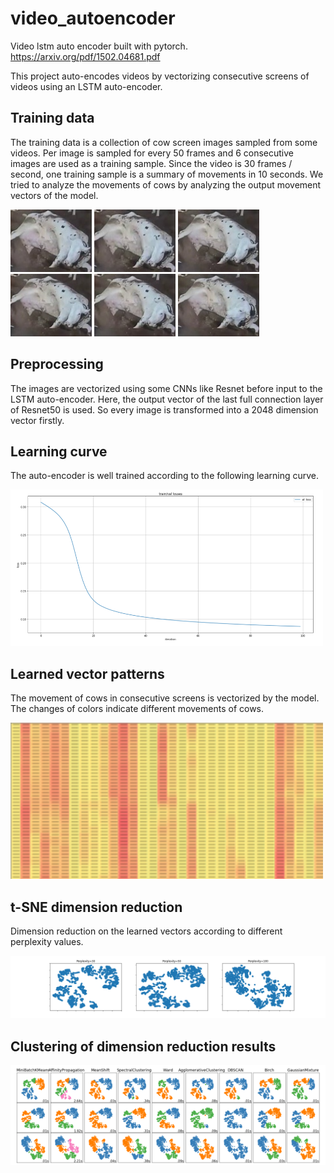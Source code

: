 # video_autoencoder
Video lstm auto encoder built with pytorch. https://arxiv.org/pdf/1502.04681.pdf

This project auto-encodes videos by vectorizing consecutive screens of videos using an LSTM auto-encoder.

## Training data
The training data is a collection of cow screen images sampled from some videos. Per image is sampled for every 50 frames and 6 consecutive images are used as a training sample. Since the video is 30 frames / second, one training sample is a summary of movements in 10 seconds. We tried to analyze the movements of cows by analyzing the output movement vectors of the model.
<p>
  <img src="https://github.com/shuuchen/video_autoencoder/blob/master/pregnant/all/pregnant/100.jpg" height="100" width="130" />
  <img src="https://github.com/shuuchen/video_autoencoder/blob/master/pregnant/all/pregnant/101.jpg" height="100" width="130" />
  <img src="https://github.com/shuuchen/video_autoencoder/blob/master/pregnant/all/pregnant/102.jpg" height="100" width="130" />
  <img src="https://github.com/shuuchen/video_autoencoder/blob/master/pregnant/all/pregnant/103.jpg" height="100" width="130" />
  <img src="https://github.com/shuuchen/video_autoencoder/blob/master/pregnant/all/pregnant/104.jpg" height="100" width="130" />
  <img src="https://github.com/shuuchen/video_autoencoder/blob/master/pregnant/all/pregnant/105.jpg" height="100" width="130" />
</p>

## Preprocessing
The images are vectorized using some CNNs like Resnet before input to the LSTM auto-encoder. Here, the output vector of the last full connection layer of Resnet50 is used. So every image is transformed into a 2048 dimension vector firstly.

## Learning curve
The auto-encoder is well trained according to the following learning curve.
<p>
  <img src="https://github.com/shuuchen/video_autoencoder/blob/master/train_loss.png" height="250" width="500" />
</p>

## Learned vector patterns
The movement of cows in consecutive screens is vectorized by the model. The changes of colors indicate different movements of cows.
<p>
  <img src="https://github.com/shuuchen/video_autoencoder/blob/master/learned_patterns.png" height="250" width="500"/>
</p>

## t-SNE dimension reduction
Dimension reduction on the learned vectors according to different perplexity values.
<p>
  <img src="https://github.com/shuuchen/video_autoencoder/blob/master/t-SNE.png" />
</p>

## Clustering of dimension reduction results
<p>
  <img src="https://github.com/shuuchen/video_autoencoder/blob/master/cluster.png" />
</p>

